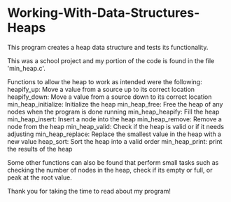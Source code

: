 # Working-With-Data-Structures-Heaps
This program creates a heap data structure and tests its functionality. 

This was a school project and my portion of the code is found in the file 'min_heap.c'.

Functions to allow the heap to work as intended were the following:
heapify_up: Move a value from a source up to its correct location 
heapify_down: Move a value from a source down to its correct location
min_heap_initialize: Initialize the heap
min_heap_free: Free the heap of any nodes when the program is done running
min_heap_heapify: Fill the heap
min_heap_insert: Insert a node into the heap
min_heap_remove: Remove a node from the heap
min_heap_valid: Check if the heap is valid or if it needs adjusting
min_heap_replace: Replace the smallest value in the heap with a new value 
heap_sort: Sort the heap into a valid order
min_heap_print: print the results of the heap

Some other functions can also be found that perform small tasks such as checking the number of nodes in the heap, check if its empty or full, or peak at the root value.

Thank you for taking the time to read about my program!
